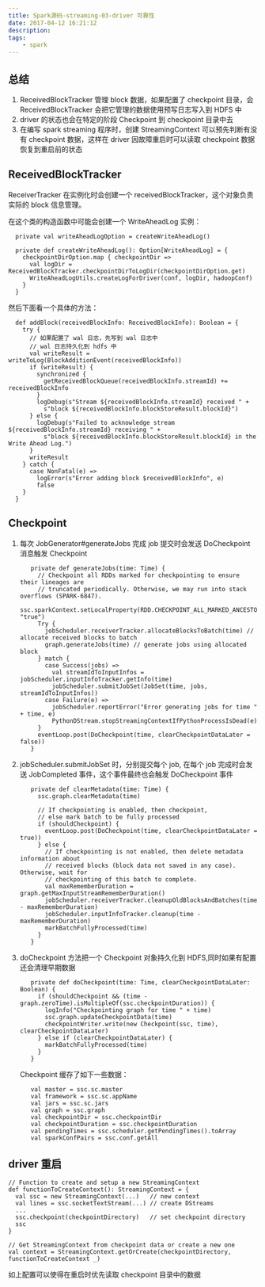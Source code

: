```yaml
---
title: Spark源码-streaming-03-driver 可靠性
date: 2017-04-12 16:21:12
description: 
tags:
	- spark
---
```

## 总结
1. ReceivedBlockTracker 管理 block 数据，如果配置了 checkpoint 目录，会 ReceivedBlockTracker 会把它管理的数据使用预写日志写入到 HDFS 中
2. driver 的状态也会在特定的阶段 Checkpoint 到 checkpoint 目录中去
3. 在编写 spark streaming 程序时，创建 StreamingContext 可以预先判断有没有 checkpoint 数据，这样在 driver 因故障重启时可以读取 checkpoint 数据恢复到重启前的状态

## ReceivedBlockTracker
ReceiverTracker 在实例化时会创建一个 receivedBlockTracker，这个对象负责实际的 block 信息管理。

在这个类的构造函数中可能会创建一个 WriteAheadLog 实例：

      private val writeAheadLogOption = createWriteAheadLog()
      
      private def createWriteAheadLog(): Option[WriteAheadLog] = {
        checkpointDirOption.map { checkpointDir =>
          val logDir = ReceivedBlockTracker.checkpointDirToLogDir(checkpointDirOption.get)
          WriteAheadLogUtils.createLogForDriver(conf, logDir, hadoopConf)
        }
      }

然后下面看一个具体的方法：

      def addBlock(receivedBlockInfo: ReceivedBlockInfo): Boolean = {
        try {
          // 如果配置了 wal 日志，先写到 wal 日志中
          // wal 日志持久化到 hdfs 中
          val writeResult = writeToLog(BlockAdditionEvent(receivedBlockInfo))
          if (writeResult) {
            synchronized {
              getReceivedBlockQueue(receivedBlockInfo.streamId) += receivedBlockInfo
            }
            logDebug(s"Stream ${receivedBlockInfo.streamId} received " +
              s"block ${receivedBlockInfo.blockStoreResult.blockId}")
          } else {
            logDebug(s"Failed to acknowledge stream ${receivedBlockInfo.streamId} receiving " +
              s"block ${receivedBlockInfo.blockStoreResult.blockId} in the Write Ahead Log.")
          }
          writeResult
        } catch {
          case NonFatal(e) =>
            logError(s"Error adding block $receivedBlockInfo", e)
            false
        }
      }

## Checkpoint
1. 每次 JobGenerator#generateJobs 完成 job 提交时会发送 DoCheckpoint 消息触发 Checkpoint

          private def generateJobs(time: Time) {
            // Checkpoint all RDDs marked for checkpointing to ensure their lineages are
            // truncated periodically. Otherwise, we may run into stack overflows (SPARK-6847).
            ssc.sparkContext.setLocalProperty(RDD.CHECKPOINT_ALL_MARKED_ANCESTORS, "true")
            Try {
              jobScheduler.receiverTracker.allocateBlocksToBatch(time) // allocate received blocks to batch
              graph.generateJobs(time) // generate jobs using allocated block
            } match {
              case Success(jobs) =>
                val streamIdToInputInfos = jobScheduler.inputInfoTracker.getInfo(time)
                jobScheduler.submitJobSet(JobSet(time, jobs, streamIdToInputInfos))
              case Failure(e) =>
                jobScheduler.reportError("Error generating jobs for time " + time, e)
                PythonDStream.stopStreamingContextIfPythonProcessIsDead(e)
            }
            eventLoop.post(DoCheckpoint(time, clearCheckpointDataLater = false))
          }

2. jobScheduler.submitJobSet 时，分别提交每个 job, 在每个 job 完成时会发送 JobCompleted 事件，这个事件最终也会触发 DoCheckpoint 事件

          private def clearMetadata(time: Time) {
            ssc.graph.clearMetadata(time)
        
            // If checkpointing is enabled, then checkpoint,
            // else mark batch to be fully processed
            if (shouldCheckpoint) {
              eventLoop.post(DoCheckpoint(time, clearCheckpointDataLater = true))
            } else {
              // If checkpointing is not enabled, then delete metadata information about
              // received blocks (block data not saved in any case). Otherwise, wait for
              // checkpointing of this batch to complete.
              val maxRememberDuration = graph.getMaxInputStreamRememberDuration()
              jobScheduler.receiverTracker.cleanupOldBlocksAndBatches(time - maxRememberDuration)
              jobScheduler.inputInfoTracker.cleanup(time - maxRememberDuration)
              markBatchFullyProcessed(time)
            }
          }

3. doCheckpoint 方法把一个 Checkpoint 对象持久化到 HDFS,同时如果有配置还会清理早期数据

          private def doCheckpoint(time: Time, clearCheckpointDataLater: Boolean) {
            if (shouldCheckpoint && (time - graph.zeroTime).isMultipleOf(ssc.checkpointDuration)) {
              logInfo("Checkpointing graph for time " + time)
              ssc.graph.updateCheckpointData(time)
              checkpointWriter.write(new Checkpoint(ssc, time), clearCheckpointDataLater)
            } else if (clearCheckpointDataLater) {
              markBatchFullyProcessed(time)
            }
          }
    
    Checkpoint 缓存了如下一些数据：
    
          val master = ssc.sc.master
          val framework = ssc.sc.appName
          val jars = ssc.sc.jars
          val graph = ssc.graph
          val checkpointDir = ssc.checkpointDir
          val checkpointDuration = ssc.checkpointDuration
          val pendingTimes = ssc.scheduler.getPendingTimes().toArray
          val sparkConfPairs = ssc.conf.getAll
          

## driver 重启

    // Function to create and setup a new StreamingContext
    def functionToCreateContext(): StreamingContext = {
      val ssc = new StreamingContext(...)   // new context
      val lines = ssc.socketTextStream(...) // create DStreams
      ...
      ssc.checkpoint(checkpointDirectory)   // set checkpoint directory
      ssc
    }
     
    // Get StreamingContext from checkpoint data or create a new one
    val context = StreamingContext.getOrCreate(checkpointDirectory, functionToCreateContext _)

如上配置可以使得在重启时优先读取 checkpoint 目录中的数据